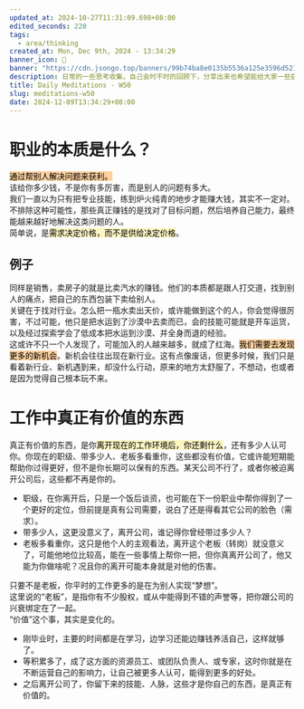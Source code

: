 ```yaml
---
updated_at: 2024-10-27T11:31:09.698+08:00
edited_seconds: 220
tags:
  - area/thinking
created_at: Mon, Dec 9th, 2024 - 13:34:29
banner_icon: 🥢
banner: "https://cdn.jsongo.top/banners/99b74ba8e0135b5536a125e3596d5212.jpg"
description: 日常的一些思考收集，自己会时不时的回顾下，分享出来也希望能给大家一些启发
title: Daily Meditations - W50
slug: meditations-w50
date: 2024-12-09T13:34:29+08:00
---
```

# 职业的本质是什么？
<mark style="background: #FFB86CA6;">通过帮别人解决问题来获利。</mark>  
该给你多少钱，不是你有多厉害，而是别人的问题有多大。  
我们一直以为只有把专业技能，练到炉火纯青的地步才能赚大钱，其实不一定对。不排除这种可能性，那些真正赚钱的是找对了目标问题，然后培养自己能力，最终能越来越好地解决这类问题的人。  
简单说，是<mark style="background: #FFF3A3A6;">需求决定价格，而不是供给决定价格</mark>。
## 例子
同样是销售，卖房子的就是比卖汽水的赚钱。他们的本质都是跟人打交道，找到别人的痛点，把自己的东西包装下卖给别人。  
关键在于找对行业。怎么把一瓶水卖出天价，或许能做到这个的人，你会觉得很厉害，不过可能，他只是把水运到了沙漠中去卖而已，会的技能可能就是开车运货，以及经过探索学会了低成本把水运到沙漠、并全身而退的经验。  
这或许不只一个人发现了，可能加入的人越来越多，就成了红海。<mark style="background: #FFB86CA6;">我们需要去发现更多的新机会</mark>。新机会往往出现在新行业。这有点像废话，但更多时候，我们只是看着新行业、新机遇到来，却没什么行动，原来的地方太舒服了，不想动，也或者是因为觉得自己根本玩不来。

# 工作中真正有价值的东西
真正有价值的东西，是你<mark style="background: #FFF3A3A6;">离开现在的工作环境后，你还剩什么</mark>，还有多少人认可你。你现在的职级、带多少人、老板多看重你，这些都没有价值，它或许能短期能帮助你过得更好，但不是你长期可以保有的东西。某天公司不行了，或者你被迫离开公司后，这些都不再是你的。
- 职级，在你离开后，只是一个饭后谈资，也可能在下一份职业中帮你得到了一个更好的定位，但前提是真有公司需要，说白了还是得看其它公司的脸色（需求）。
- 带多少人，这更没意义了，离开公司，谁记得你曾经带过多少人？
- 老板多看重你，这只是他个人的主观看法，离开这个老板（转岗）就没意义了，可能他地位比较高，能在一些事情上帮你一把，但你真离开公司了，他又能为你做啥呢？况且你的离开可能本身就是对他的伤害。

只要不是老板，你平时的工作更多的是在为别人实现“梦想”。  
这里说的“老板”，是指你有不少股权，或从中能得到不错的声誉等，把你跟公司的兴衰绑定在了一起。  
“价值”这个事，其实是变化的。
- 刚毕业时，主要的时间都是在学习，边学习还能边赚钱养活自己，这样就够了。
- 等积累多了，成了这方面的资源员工、或团队负责人、或专家，这时你就是在不断运营自己的影响力，让自己被更多人认可，能得到更多的好处。
- 之后离开公司了，你留下来的技能、人脉，这些才是你自己的东西，是真正有价值的。
